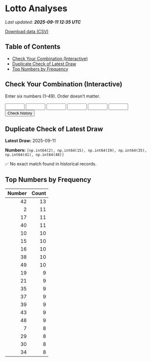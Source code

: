 # Lotto Analyses

_Last updated: **2025-09-11 12:35 UTC**_

[Download data (CSV)](./assets/sgtoto.csv)

## Table of Contents
- [Check Your Combination (Interactive)](#check-your-combination-(interactive))
- [Duplicate Check of Latest Draw](#duplicate-check-of-latest-draw)
- [Top Numbers by Frequency](#top-numbers-by-frequency)


## Check Your Combination (Interactive)

Enter six numbers (1–49). Order doesn’t matter.

<div id="combo-lookup" style="margin: 1rem 0;">
  <input id="n1" type="number" min="1" max="49" style="width:4rem;"> 
  <input id="n2" type="number" min="1" max="49" style="width:4rem;">
  <input id="n3" type="number" min="1" max="49" style="width:4rem;">
  <input id="n4" type="number" min="1" max="49" style="width:4rem;">
  <input id="n5" type="number" min="1" max="49" style="width:4rem;">
  <input id="n6" type="number" min="1" max="49" style="width:4rem;">
  <button id="lookup-btn">Check history</button>
  <div id="lookup-result" style="margin-top:0.5rem;font-weight:600;"></div>
</div>

<script src="./assets/lookup.js"></script>

## Duplicate Check of Latest Draw

**Latest Draw:** 2025-09-11

**Numbers:** `[np.int64(2), np.int64(15), np.int64(19), np.int64(35), np.int64(41), np.int64(48)]`

✅ No exact match found in historical records.

## Top Numbers by Frequency

| Number | Count |
|---:|---:|
| 42 | 13 |
| 2 | 11 |
| 17 | 11 |
| 40 | 11 |
| 10 | 10 |
| 15 | 10 |
| 16 | 10 |
| 38 | 10 |
| 49 | 10 |
| 19 | 9 |
| 21 | 9 |
| 35 | 9 |
| 37 | 9 |
| 39 | 9 |
| 43 | 9 |
| 48 | 9 |
| 7 | 8 |
| 29 | 8 |
| 30 | 8 |
| 34 | 8 |
